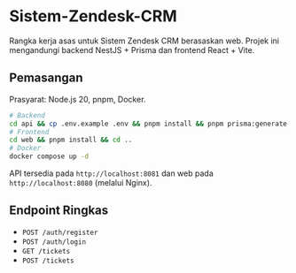 # Sistem-Zendesk-CRM

Rangka kerja asas untuk Sistem Zendesk CRM berasaskan web. Projek ini mengandungi backend NestJS + Prisma dan frontend React + Vite.

## Pemasangan

Prasyarat: Node.js 20, pnpm, Docker.

```bash
# Backend
cd api && cp .env.example .env && pnpm install && pnpm prisma:generate && pnpm prisma:migrate && pnpm prisma:seed && cd ..
# Frontend
cd web && pnpm install && cd ..
# Docker
docker compose up -d
```

API tersedia pada `http://localhost:8081` dan web pada `http://localhost:8080` (melalui Nginx).

## Endpoint Ringkas

- `POST /auth/register`
- `POST /auth/login`
- `GET /tickets`
- `POST /tickets`
